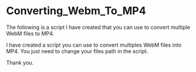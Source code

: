 # Converting_Webm_To_MP4
The following is a script I have created that you can use to convert multiple WebM files to MP4.

I have created a script you can use to convert multiples WebM files into MP4. You just need to change your files path in the script.

Thank you.
